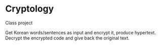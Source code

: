 # Cryptology
Class project

Get Korean words/sentences as input and encrypt it, produce hypertext.
Decrypt the encrypted code and give back the original text.
